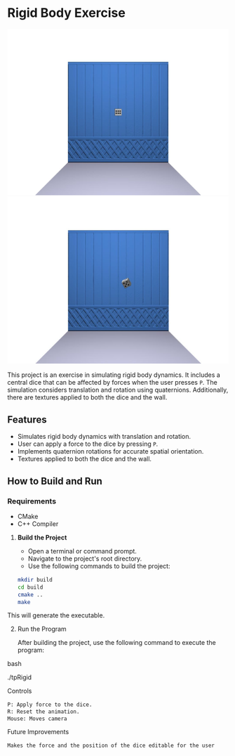 # Rigid Body Exercise
![Rigid Body](projectExample1.JPG)
![Rigid Body](projectExample2.JPG)

This project is an exercise in simulating rigid body dynamics. It includes a central dice that can be affected by forces when the user presses `P`. The simulation considers translation and rotation using quaternions. Additionally, there are textures applied to both the dice and the wall.

## Features

- Simulates rigid body dynamics with translation and rotation.
- User can apply a force to the dice by pressing `P`.
- Implements quaternion rotations for accurate spatial orientation.
- Textures applied to both the dice and the wall.

## How to Build and Run

### Requirements
- CMake
- C++ Compiler

1. **Build the Project**
   - Open a terminal or command prompt.
   - Navigate to the project's root directory.
   - Use the following commands to build the project:

   ```bash
   mkdir build
   cd build
   cmake ..
   make
This will generate the executable.

2. Run the Program

    After building the project, use the following command to execute the program:

bash

./tpRigid

Controls

    P: Apply force to the dice.
    R: Reset the animation.
    Mouse: Moves camera


Future Improvements

    Makes the force and the position of the dice editable for the user
